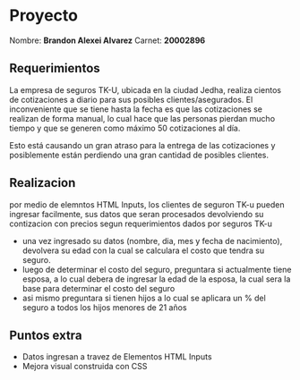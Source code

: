 # Proyecto

Nombre: **Brandon Alexei Alvarez**
Carnet: **20002896**

## Requerimientos

La empresa de seguros TK-U, ubicada en la ciudad Jedha, realiza cientos de cotizaciones a diario para sus posibles clientes/asegurados. El inconveniente que se tiene hasta la fecha es que las cotizaciones se realizan de forma manual, lo cual hace que las personas pierdan mucho tiempo y que se generen como máximo 50 cotizaciones al día.

Esto está causando un gran atraso para la entrega de las cotizaciones y posiblemente están perdiendo una gran cantidad de posibles clientes.

## Realizacion

por medio de elemntos HTML Inputs, los clientes de seguron TK-u pueden ingresar facilmente, sus datos que seran procesados devolviendo su contizacion con precios segun requerimientos dados por seguros TK-u
- una vez ingresado su datos (nombre, dia, mes y fecha de nacimiento), devolvera su edad con la cual se calculara el costo que tendra su seguro.
- luego de determinar el costo del seguro, preguntara si actualmente tiene esposa, a lo cual debera de ingresar la edad de la esposa, la cual sera la base para determinar el costo del seguro
- asi mismo preguntara si tienen hijos a lo cual se aplicara un % del seguro a todos los hijos menores de 21 años

## Puntos extra

- Datos ingresan a travez de Elementos HTML Inputs
- Mejora visual construida con CSS
